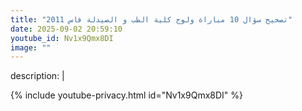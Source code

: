 ```yaml
---
title: "تصحيح سؤال 10 مباراة ولوج كلية الطب و الصيدلة فاس 2011"
date: 2025-09-02 20:59:10 
youtube_id: Nv1x9Qmx8DI
image: ""
---
```

description: |
  
{% include youtube-privacy.html id="Nv1x9Qmx8DI" %}

